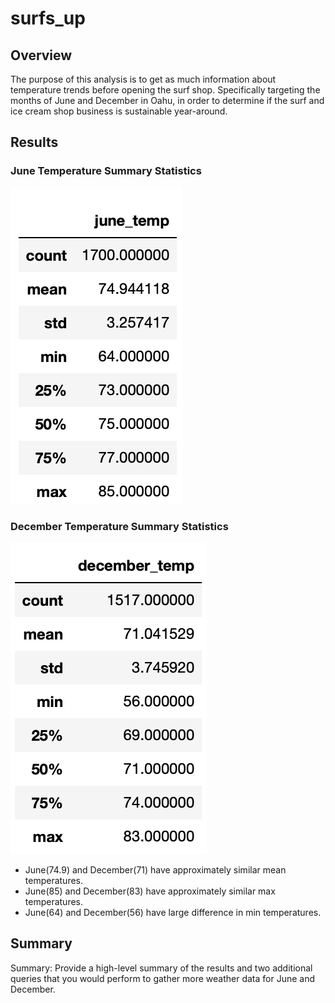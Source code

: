 # surfs_up

## Overview
The purpose of this analysis is to get as much information about temperature trends before opening the surf shop. Specifically targeting the months of June and December in Oahu, in order to determine if the surf and ice cream shop business is sustainable year-around.

## Results
### June Temperature Summary Statistics
![June Temps](/june_temp.png)

### December Temperature Summary Statistics
![December Temps](/december_temp.png)

- June(74.9) and December(71) have approximately similar mean temperatures.
- June(85) and December(83) have approximately similar max temperatures.
- June(64) and December(56) have large difference in min temperatures.

## Summary
Summary: Provide a high-level summary of the results and two additional queries that you would perform to gather more weather data for June and December.

